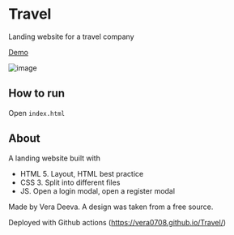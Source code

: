 # Travel

Landing website for a travel company

[Demo](https://vera0708.github.io/Travel/)

![image](https://user-images.githubusercontent.com/111682119/211214086-cb2b1c67-bf54-44af-9e17-451476c429b5.png)

## How to run

Open `index.html`

## About

A landing website built with 
- HTML 5. Layout, HTML best practice  
- CSS 3. Split into different files
- JS. Open a login modal, open a register modal

Made by Vera Deeva. A design was taken from a free source.

Deployed with Github actions (https://vera0708.github.io/Travel/)


